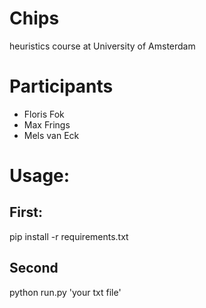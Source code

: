 # Chips
heuristics course at University of Amsterdam

# Participants
* Floris Fok
* Max Frings
* Mels van Eck

# Usage:

## First:
pip install -r requirements.txt

## Second
python run.py 'your txt file'

